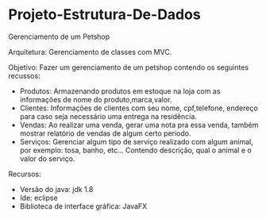 # Projeto-Estrutura-De-Dados

Gerenciamento de um Petshop


Arquitetura: Gerenciamento de classes com MVC.

Objetivo: Fazer um gerenciamento de um petshop contendo os seguintes recussos:
- Produtos: Armazenando produtos em estoque na loja com as informações de nome do produto,marca,valor. 
- Clientes: Informações de clientes com seu nome, cpf,telefone, endereço para caso seja necessário uma entrega na residência. 
- Vendas: Ao realizar uma venda, gerar uma nota pra essa venda, também mostrar relatório de vendas de algum certo periodo.
- Serviços: Gerenciar algum tipo de serviço realizado com algum animal, por exemplo: tosa, banho, etc... Contendo descrição, qual o animal e o valor do serviço.

Recursos:
- Versão do java: jdk 1.8
- Ide: eclipse 
- Biblioteca de interface gráfica: JavaFX

